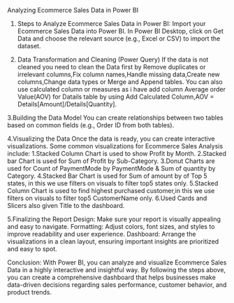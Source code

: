 Analyzing Ecommerce Sales Data in Power BI
1. Steps to Analyze Ecommerce Sales Data in Power BI: Import your Ecommerce Sales Data into Power BI. In Power BI Desktop, click on Get Data and choose the relevant source (e.g., Excel or CSV) to import the dataset.
   
2. Data Transformation and Cleaning (Power Query) If the data is not cleaned you need to clean the Data first by Remove duplicates or irrelevant columns,Fix column names,Handle missing data,Create new columns,Change data types or Merge and Append tables. You can also use calculated column or measures as i have add column Average order Value(AOV) for Datails table by using Add Calculated Column,AOV = Details[Amount]/Details[Quantity].
   
3.Building the Data Model You can create relationships between two tables based on common fields (e.g., Order ID from both tables).

4.Visualizing the Data Once the data is ready, you can create interactive visualizations. Some common visualizations for Ecommerce Sales Analysis include: 
1.Stacked Column Chart is used to show Profit by Month.
2.Stacked bar Chart is used for Sum of Profit by Sub-Category. 
3.Donut Charts are used for Count of PaymentMode by PaymentMode & Sum of quantity by Category.
4.Stacked Bar Chart is used for Sum of amount by of Top 5 states, in this we use filters on visuals to filter top5 states only. 
5.Stacked Column Chart is used to find highest purchased customer,in this we use filters on visuals to filter top5 CustomerName only. 
6.Used Cards and Slicers also given Title to the dashboard.

5.Finalizing the Report Design: Make sure your report is visually appealing and easy to navigate. Formatting: Adjust colors, font sizes, and styles to improve readability and user experience. Dashboard: Arrange the visualizations in a clean layout, ensuring important insights are prioritized and easy to spot.

Conclusion: With Power BI, you can analyze and visualize Ecommerce Sales Data in a highly interactive and insightful way. By following the steps above, you can create a comprehensive dashboard that helps businesses make data-driven decisions regarding sales performance, customer behavior, and product trends.
